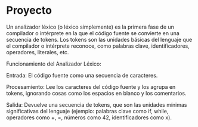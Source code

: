 # Proyecto

Un analizador léxico (o léxico simplemente) es la primera fase de un compilador o intérprete en la que el código fuente se convierte en una secuencia de tokens. 
Los tokens son las unidades básicas del lenguaje que el compilador o intérprete reconoce, como palabras clave, identificadores, operadores, literales, etc.

Funcionamiento del Analizador Léxico:

Entrada: El código fuente como una secuencia de caracteres.

Procesamiento: Lee los caracteres del código fuente y los agrupa en tokens, ignorando cosas como los espacios en blanco y los comentarios.

Salida: Devuelve una secuencia de tokens, que son las unidades mínimas significativas del lenguaje (ejemplo: palabras clave como if, while, operadores como +, =, números como 42, identificadores como x).
